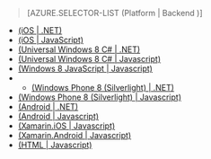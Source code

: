 > [AZURE.SELECTOR-LIST (Platform | Backend )]
- [(iOS | .NET)](../articles/mobile-services-dotnet-backend-ios-get-started-data.md)
- [(iOS | JavaScript)](../articles/mobile-services-ios-get-started-data.md)
- [(Universal Windows 8 C# | .NET)](../articles/mobile-services-dotnet-backend-windows-store-universal-get-started-data.md)
- [(Universal Windows 8 C# | Javascript)](../articles/mobile-services-javascript-backend-windows-universal-dotnet-get-started-data.md)
- [(Windows 8 JavaScript | Javascript)](../articles/mobile-services-windows-store-javascript-get-started-data.md)
- - [(Windows Phone 8 (Silverlight) | .NET)](../articles/mobile-services-dotnet-backend-windows-phone-get-started-data.md)
- [(Windows Phone 8 (Silverlight) | Javascript)](../articles/mobile-services-windows-phone-get-started-data.md)
- [(Android | .NET)](../articles/mobile-services-dotnet-backend-android-get-started-data.md)
- [(Android | Javascript)](../articles/mobile-services-android-get-started-data.md)
- [(Xamarin.iOS | Javascript)](../articles/partner-xamarin-mobile-services-ios-get-started-data.md)
- [(Xamarin.Android | Javascript)](../articles/partner-xamarin-mobile-services-android-get-started-data.md)
- [(HTML | Javascript)](../articles/mobile-services-html-get-started-data.md)
